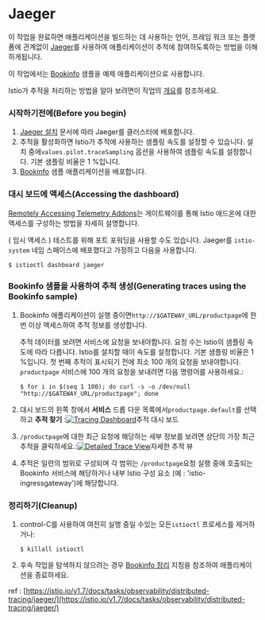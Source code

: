 # Jaeger



이 작업을 완료하면 애플리케이션을 빌드하는 데 사용하는 언어, 프레임 워크 또는 플랫폼에 관계없이 [Jaeger](https://www.jaegertracing.io/)를 사용하여 애플리케이션이 추적에 참여하도록하는 방법을 이해하게됩니다.

이 작업에서는 [Bookinfo](https://istio.io/v1.7/docs/examples/bookinfo/) 샘플을 예제 애플리케이션으로 사용합니다.

Istio가 추적을 처리하는 방법을 알아 보려면이 작업의 [개요](https://istio.io/v1.7/docs/tasks/observability/distributed-tracing/overview/)를 참조하세요.

### 시작하기전에(Before you begin)

1. [Jaeger 설치](https://istio.io/v1.7/docs/ops/integrations/jaeger/#installation) 문서에 따라 Jaeger를 클러스터에 배포합니다.
2. 추적을 활성화하면 Istio가 추적에 사용하는 샘플링 속도를 설정할 수 있습니다. 설치 중에`values.pilot.traceSampling` 옵션을 사용하여 샘플링 속도를 설정합니다. 기본 샘플링 비율은 1 %입니다.
3. [Bookinfo](https://istio.io/v1.7/docs/examples/bookinfo/#deploying-the-application) 샘플 애플리케이션을 배포합니다.

### 대시 보드에 액세스(Accessing the dashboard)

[Remotely Accessing Telemetry Addons](https://istio.io/v1.7/docs/tasks/observability/gateways)는 게이트웨이를 통해 Istio 애드온에 대한 액세스를 구성하는 방법을 자세히 설명합니다.

\( 임시 액세스 \) 테스트를 위해 포트 포워딩을 사용할 수도 있습니다. Jaeger를 `istio-system` 네임 스페이스에 배포했다고 가정하고 다음을 사용합니다.

```text
$ istioctl dashboard jaeger
```

### Bookinfo 샘플을 사용하여 추적 생성(Generating traces using the Bookinfo sample)

1. Bookinfo 애플리케이션이 실행 중이면`http://$GATEWAY_URL/productpage`에 한 번 이상 액세스하여 추적 정보를 생성합니다.

   추적 데이터를 보려면 서비스에 요청을 보내야합니다. 요청 수는 Istio의 샘플링 속도에 따라 다릅니다. Istio를 설치할 때이 속도를 설정합니다. 기본 샘플링 비율은 1 %입니다. 첫 번째 추적이 표시되기 전에 최소 100 개의 요청을 보내야합니다. `productpage` 서비스에 100 개의 요청을 보내려면 다음 명령어를 사용하세요.:

   ```text
   $ for i in $(seq 1 100); do curl -s -o /dev/null "http://$GATEWAY_URL/productpage"; done
   ```

2. 대시 보드의 왼쪽 창에서 **서비스** 드롭 다운 목록에서`productpage.default`를 선택하고 **추적 찾기** :[![Tracing Dashboard](https://istio.io/v1.7/docs/tasks/observability/distributed-tracing/jaeger/istio-tracing-list.png)](https://istio.io/v1.7/docs/tasks/observability/distributed-tracing/jaeger/istio-tracing-list.png)추적 대시 보드

3. `/productpage`에 대한 최근 요청에 해당하는 세부 정보를 보려면 상단의 가장 최근 추적을 클릭하세요.:[![Detailed Trace View](https://istio.io/v1.7/docs/tasks/observability/distributed-tracing/jaeger/istio-tracing-details.png)](https://istio.io/v1.7/docs/tasks/observability/distributed-tracing/jaeger/istio-tracing-details.png)자세한 추적 뷰

4. 추적은 일련의 범위로 구성되며 각 범위는 `/productpage`요청 실행 중에 호출되는 Bookinfo 서비스에 해당하거나 내부 Istio 구성 요소 (예 : 'istio-ingressgateway')에 해당합니다.

### 정리하기(Cleanup)

1. control-C를 사용하여 여전히 실행 중일 수있는 모든`istioctl` 프로세스를 제거하거나:

   ```text
   $ killall istioctl
   ```

2. 후속 작업을 탐색하지 않으려는 경우 [Bookinfo 정리](https://istio.io/v1.7/docs/examples/bookinfo/#cleanup) 지침을 참조하여 애플리케이션을 종료하세요.





ref : [https://istio.io/v1.7/docs/tasks/observability/distributed-tracing/jaeger/](https://istio.io/v1.7/docs/tasks/observability/distributed-tracing/jaeger/)
